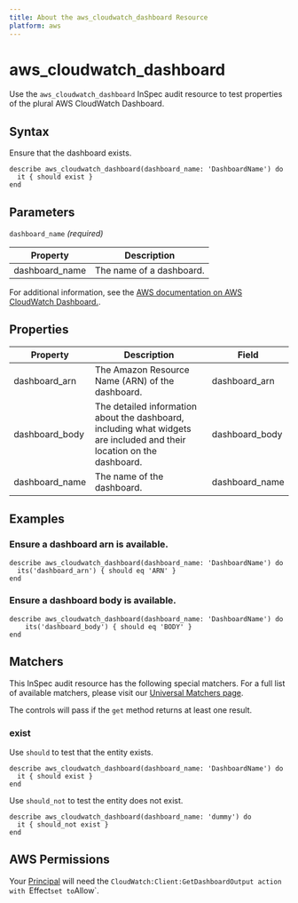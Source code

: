 ```yaml
---
title: About the aws_cloudwatch_dashboard Resource
platform: aws
---
```


# aws_cloudwatch_dashboard

Use the `aws_cloudwatch_dashboard` InSpec audit resource to test properties of the plural AWS CloudWatch Dashboard.

## Syntax

Ensure that the dashboard exists.

    describe aws_cloudwatch_dashboard(dashboard_name: 'DashboardName') do
      it { should exist }
    end

## Parameters

`dashboard_name` _(required)_

| Property | Description |
| --- | --- |
| dashboard_name | The name of a dashboard. |

For additional information, see the [AWS documentation on AWS CloudWatch Dashboard.](https://docs.aws.amazon.com/AWSCloudFormation/latest/UserGuide/aws-resource-cloudwatch-dashboard.html).

## Properties

| Property | Description | Field | 
| --- | --- | --- |
| dashboard_arn | The Amazon Resource Name (ARN) of the dashboard. | dashboard_arn |
| dashboard_body | The detailed information about the dashboard, including what widgets are included and their location on the dashboard.| dashboard_body |
| dashboard_name | The name of the dashboard. | dashboard_name |

## Examples

### Ensure a dashboard arn is available.
    describe aws_cloudwatch_dashboard(dashboard_name: 'DashboardName') do
      its('dashboard_arn') { should eq 'ARN' }
    end

### Ensure a dashboard body is available.
    describe aws_cloudwatch_dashboard(dashboard_name: 'DashboardName') do
        its('dashboard_body') { should eq 'BODY' }
    end

## Matchers

This InSpec audit resource has the following special matchers. For a full list of available matchers, please visit our [Universal Matchers page](https://www.inspec.io/docs/reference/matchers/).

The controls will pass if the `get` method returns at least one result.

### exist

Use `should` to test that the entity exists.

    describe aws_cloudwatch_dashboard(dashboard_name: 'DashboardName') do
      it { should exist }
    end

Use `should_not` to test the entity does not exist.

    describe aws_cloudwatch_dashboard(dashboard_name: 'dummy') do
      it { should_not exist }
    end

## AWS Permissions

Your [Principal](https://docs.aws.amazon.com/IAM/latest/UserGuide/intro-structure.html#intro-structure-principal) will need the `CloudWatch:Client:GetDashboardOutput action with `Effect` set to `Allow`.